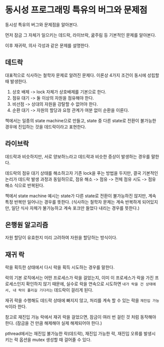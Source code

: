 # 동시성 프로그래밍 특유의 버그와 문제점

동시성 특유의 버그와 문제점을 알아본다.

먼저 잠금 그 자체가 일으키는 데드락, 라이브락, 굶주림 등 기본적인 문제를 알아본다.

이후 재귀락, 의사 각성과 같은 문제를 설명한다.

## 데드락

대표적으로 식사하는 철학자 문제로 알려진 문제다. 이론상 4가지 조건이 동시에 성립할 때 발생한다.

1. 상호 배제 -> lock 자체가 상호배제를 기본으로 한다.
2. 점유 대기 -> 둘 이상의 자원을 점유해야 한다.
3. 비선점 -> 상대의 자원을 강탈할 수 없어야 한다.
4. 순환 대기 -> 자원의 할당과 요청 관계가 여분 없이 순환을 이룬다.

책에서는 일종의 state machine으로 만들고, state 중 다른 state로 전환이 불가능한 경우에 진입하는 것을 데드락이라고 표현한다.

## 라이브락

데드락과 비슷하지만, 서로 양보하느라고 데드락과 비슷한 증상이 발생하는 경우를 말한다.

데드락의 점유 대기 상태를 해소하고자 기존 lock을 푸는 방법을 두지만, 결국 기본적인 논리가 데드락 발생 과정과 동일하므로, 점유 해소 -> 점유 -> 전체 점유 시도 -> 점유 해소 식으로 반복된다.

책에서 state machine 예시는 state가 다른 state로 전환이 불가능하진 않지만, 계속 특정 반복만 일어나는 경우를 뜻한다. (식사하는 철학자 문제는 계속 반복하게 되어있지만, 일단 식사 자체가 불가능하고 계속 포크만 들었다 내리는 경우를 뜻한다.)

## 은행원 알고리즘

자원 할당이 유효한지 미리 고려하여 자원을 할당하는 방식이다.

## 재귀 락

락을 획득한 상태에서 다시 락을 획득 시도하는 경우를 말한다.

락의 기본 로직에서는 어떤 프로세스가 락을 걸었는지, 이미 이 프로세스가 락을 가진 프로세스인지 확인하지 않기 때문에, 실수로 락을 연속으로 시도하면 `내가 락을 건 상태에서, 내 락이 풀리길 기다리는` 데드락이 걸리게 된다.

재귀 락을 수행해도 데드락 상태에 빠지지 않고, 처리를 계속 할 수 있는 락을 `재진입 가능 락`이라 한다.

참고로 재진입 가능 락에서 재귀 락을 걸었으면, 잠금이 여러 번 걸린 것 처럼 동작해야 한다. (잠금을 건 만큼 해제해야 실제 해제되어야 한다.)

pthread에서는 재진입 불가능한 락(데드락), 재진입 가능한 락, 재진입 오류를 발생시키는 락 옵션을 mutex 생성할 때 걸어줄 수 있다.
